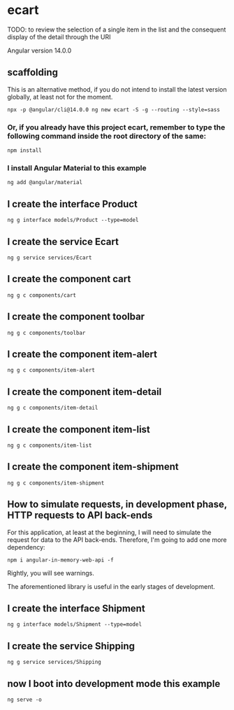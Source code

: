 # ecart

TODO: to review the selection of a single item in the list and the consequent display of the detail through the URI

Angular version 14.0.0

## scaffolding

This is an alternative method, if you do not intend to install the latest version globally, at least not for the moment.

```shell
npx -p @angular/cli@14.0.0 ng new ecart -S -g --routing --style=sass
```

### Or, if you already have this project ecart, remember to type the following command inside the root directory of the same:

```shell
npm install
```

### I install Angular Material to this example

```shell
ng add @angular/material
```

## I create the interface Product

```shell
ng g interface models/Product --type=model
```

## I create the service Ecart

```shell
ng g service services/Ecart
```

## I create the component cart

```shell
ng g c components/cart
```

## I create the component toolbar

```
ng g c components/toolbar
```

## I create the component item-alert

```
ng g c components/item-alert
```

## I create the component item-detail

```
ng g c components/item-detail
```

## I create the component item-list

```
ng g c components/item-list
```

## I create the component item-shipment

```
ng g c components/item-shipment
```

## How to simulate requests, in development phase, HTTP requests to API back-ends

For this application, at least at the beginning, I will need to simulate the request for data to the API back-ends.
Therefore, I'm going to add one more dependency:

```shell
npm i angular-in-memory-web-api -f
```

Rightly, you will see warnings.

The aforementioned library is useful in the early stages of development.

## I create the interface Shipment

```shell
ng g interface models/Shipment --type=model
```

## I create the service Shipping

```shell
ng g service services/Shipping
```

## now I boot into development mode this example

```shell
ng serve -o
```
